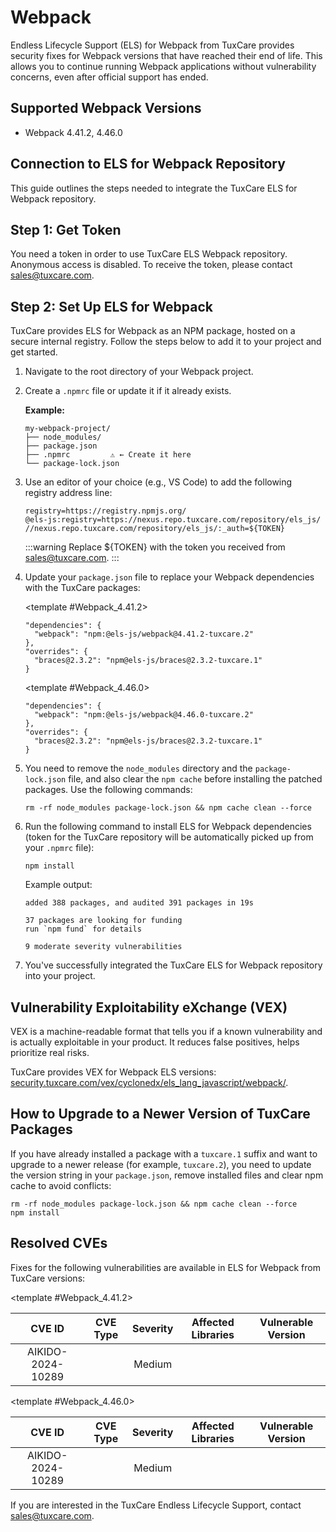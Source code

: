 # Webpack

Endless Lifecycle Support (ELS) for Webpack from TuxCare provides security fixes for Webpack versions that have reached their end of life. This allows you to continue running Webpack applications without vulnerability concerns, even after official support has ended.

## Supported Webpack Versions

* Webpack 4.41.2, 4.46.0

## Connection to ELS for Webpack Repository

This guide outlines the steps needed to integrate the TuxCare ELS for Webpack repository.

## Step 1: Get Token

You need a token in order to use TuxCare ELS Webpack repository. Anonymous access is disabled. To receive the token, please contact [sales@tuxcare.com](mailto:sales@tuxcare.com).

## Step 2: Set Up ELS for Webpack

TuxCare provides ELS for Webpack as an NPM package, hosted on a secure internal registry. Follow the steps below to add it to your project and get started.

1. Navigate to the root directory of your Webpack project.
2. Create a `.npmrc` file or update it if it already exists.

   **Example:**

   ```text
   my-webpack-project/
   ├── node_modules/
   ├── package.json
   ├── .npmrc         ⚠️ ← Create it here
   └── package-lock.json
   ```

3. Use an editor of your choice (e.g., VS Code) to add the following registry address line:

   <CodeWithCopy>

   ```text
   registry=https://registry.npmjs.org/
   @els-js:registry=https://nexus.repo.tuxcare.com/repository/els_js/
   //nexus.repo.tuxcare.com/repository/els_js/:_auth=${TOKEN}
   ```

   </CodeWithCopy>

   :::warning
   Replace ${TOKEN} with the token you received from [sales@tuxcare.com](mailto:sales@tuxcare.com).
   :::

4. Update your `package.json` file to replace your Webpack dependencies with the TuxCare packages:

   <TableTabs label="Choose Webpack version: ">

     <template #Webpack_4.41.2>

     <CodeWithCopy>

     ```text
     "dependencies": {
       "webpack": "npm:@els-js/webpack@4.41.2-tuxcare.2"
     },
     "overrides": {
       "braces@2.3.2": "npm@els-js/braces@2.3.2-tuxcare.1"
     }
     ```

     </CodeWithCopy>

     </template>

     <template #Webpack_4.46.0>

     <CodeWithCopy>

     ```text
     "dependencies": {
       "webpack": "npm:@els-js/webpack@4.46.0-tuxcare.2"
     },
     "overrides": {
       "braces@2.3.2": "npm@els-js/braces@2.3.2-tuxcare.1"
     }
     ```

     </CodeWithCopy>

     </template>

   </TableTabs>

5. You need to remove the `node_modules` directory and the `package-lock.json` file, and also clear the `npm cache` before installing the patched packages. Use the following commands:
   
   <CodeWithCopy>

   ```text
   rm -rf node_modules package-lock.json && npm cache clean --force
   ```

   </CodeWithCopy>

6. Run the following command to install ELS for Webpack dependencies (token for the TuxCare repository will be automatically picked up from your `.npmrc` file):

   <CodeWithCopy>

   ```text
   npm install
   ```

   </CodeWithCopy>

   Example output:

   ```text
   added 388 packages, and audited 391 packages in 19s

   37 packages are looking for funding
   run `npm fund` for details

   9 moderate severity vulnerabilities
   ```

7. You've successfully integrated the TuxCare ELS for Webpack repository into your project.

## Vulnerability Exploitability eXchange (VEX) 

VEX is a machine-readable format that tells you if a known vulnerability and is actually exploitable in your product. It reduces false positives, helps prioritize real risks.

TuxCare provides VEX for Webpack ELS versions: [security.tuxcare.com/vex/cyclonedx/els_lang_javascript/webpack/](https://security.tuxcare.com/vex/cyclonedx/els_lang_javascript/webpack/).

## How to Upgrade to a Newer Version of TuxCare Packages

If you have already installed a package with a `tuxcare.1` suffix and want to upgrade to a newer release (for example, `tuxcare.2`), you need to update the version string in your `package.json`, remove installed files and clear npm cache to avoid conflicts:

  <CodeWithCopy>

  ```text
  rm -rf node_modules package-lock.json && npm cache clean --force
  npm install
  ```

  </CodeWithCopy>

## Resolved CVEs

Fixes for the following vulnerabilities are available in ELS for Webpack from TuxCare versions:

<TableTabs label="Choose Webpack version: " >

<template #Webpack_4.41.2>

| CVE ID            | CVE Type | Severity | Affected Libraries    | Vulnerable Version |
| :----------------:| :------: |:--------:|:---------------------:| :----------------: |
| AIKIDO-2024-10289 |          | Medium   |                       |                    |

  </template>

<template #Webpack_4.46.0>

| CVE ID            | CVE Type | Severity | Affected Libraries    | Vulnerable Version |
| :----------------:| :------: |:--------:|:---------------------:| :----------------: |
| AIKIDO-2024-10289 |          | Medium   |                       |                    |

  </template>

</TableTabs>

If you are interested in the TuxCare Endless Lifecycle Support, contact [sales@tuxcare.com](mailto:sales@tuxcare.com).